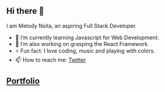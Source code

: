 ## Hi there 👋

I am Melody Nsita, an aspiring Full Stack Developer.

- 🌱 I’m currently learning Javascript for Web Development.
- 🔭 I’m also working on grasping the React Framework.
- ⚡ Fun fact: I love coding, music and playing with colors.
- 📫 How to reach me: [Twitter](https://twitter.com/melonoian)

## [Portfolio](https://melodiean.github.io/Melodiean/index.html)

